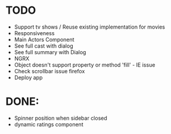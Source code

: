# TODO

- Support tv shows / Reuse existing implementation for movies
- Responsiveness
- Main Actors Component
- See full cast with dialog
- See full summary with Dialog
- NGRX
- Object doesn't support property or method 'fill' - IE issue
- Check scrollbar issue firefox
- Deploy app

# DONE:
- Spinner position when sidebar closed
- dynamic ratings component
